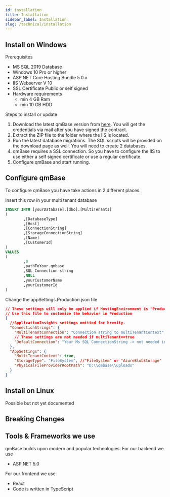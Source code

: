 ```yaml
---
id: installation
title: Installation
sidebar_label: Installation
slug: /technical/installation
---
```


## Install on Windows

Prerequisites

- MS SQL 2019 Database
- Windows 10 Pro or higher
- ASP.NET Core Hosting Bundle 5.0.x
- IIS Webserver V 10
- SSL Certificate Public or self signed
- Hardware requirements
  - min 4 GB Ram
  - min 10 GB HDD

Steps to install or update

1. Download the latest qmBase version from [here](https://support.qmbase.com/downloads/). You will get the credentials via mail after you have signed the contract.
2. Extract the ZIP file to the folder where the IIS is located.
3. Run the latest database migrations. The SQL scripts will be provided on the download page as well. You will need to create 2 databases.
4. qmBase requires a SSL connection. So you have to configure the IIS to use either a self signed certificate or use a regular certificate.
5. Configure qmBase and start running.

## Configure qmBase

To configure qmBase you have take actions in 2 different places.

Insert this row in your multi tenant database

```sql
INSERT INTO [yourDatabase].[dbo].[MultiTenants]
(
		,[DatabaseType]
		,[Host]
		,[ConnectionString]
		,[StorageConnectionString]
		,[Name]
		,[CustomerId]
)
VALUES
(
		,0
		,pathToYour.qmbase
		,SQL Connection string
		,NULL
		,yourCustomerName
		,yourCustomerId
)
```

Change the appSettings.Production.json file

```json
// These settings will only be applied if HostingEnvironment is "Production"
// Use this file to customize the behavior in Production
{
  //ApplicationInsights settings omitted for brevity.
  "ConnectionStrings": {
    "MultiTenantConnection": "Connection string to multiTenantContext",
    // These settings are not needed if multiTenant==true
    "DefaultConnection": "Your Ms SQL ConnectionString -> not needed in MultiTenantScenario"
  },
  "AppSettings": {
    "MultiTenantContext": true,
    "StorageType": "FileSystem", //"FileSystem" or "AzureBlobStorage"
    "PhysicalFileProviderRootPath": "D:\\qmbase\\uploads"
  }
}
```

## Install on Linux

Possible but not yet documented

## Breaking Changes

## Tools & Frameworks we use

qmBase builds upon modern and popular technologies.
For our backend we use

- ASP.NET 5.0

For our frontend we use

- React
- Code is written in TypeScript
